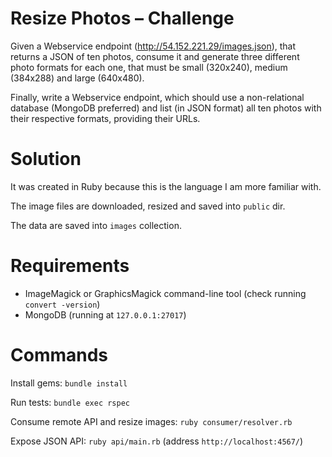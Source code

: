 # Resize Photos – Challenge

Given a Webservice endpoint (http://54.152.221.29/images.json), that returns a JSON of
ten photos, consume it and generate three different photo formats for each one, that must
be small (320x240), medium (384x288) and large (640x480).

Finally, write a Webservice endpoint, which should use a non-relational
database (MongoDB preferred) and list (in JSON format) all ten photos with their
respective formats, providing their URLs.

# Solution

It was created in Ruby because this is the language I am more familiar with.

The image files are downloaded, resized and saved into `public` dir.

The data are saved into `images` collection.

# Requirements

- ImageMagick or GraphicsMagick command-line tool (check running `convert -version`)
- MongoDB (running at `127.0.0.1:27017`)

# Commands

Install gems: `bundle install`

Run tests: `bundle exec rspec`

Consume remote API and resize images: `ruby consumer/resolver.rb`

Expose JSON API: `ruby api/main.rb` (address `http://localhost:4567/`)
